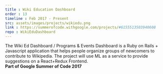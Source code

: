 ```yaml
---
title : Wiki Education Dashboard
order : 13
timeline : Feb 2017 - Present
src: assets/images/projects/wikiedu.png
link : https://summerofcode.withgoogle.com/projects/#6155513503940608
repo : WikiEduDashboard
---
```


The Wiki Ed Dashboard / Programs & Events Dashboard is a Ruby on Rails + Javascript application that helps people organize groups of newcomers to contribute to Wikipedia. The project will use ML as a service to provide suggestions on a React+Redux Frontend.<br>
**Part of Google Summer of Code 2017**
